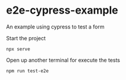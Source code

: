 # e2e-cypress-example
An example using cypress to test a form

Start the project 
```
npx serve
```

Open up another terminal for execute the tests
```
npm run test-e2e
```